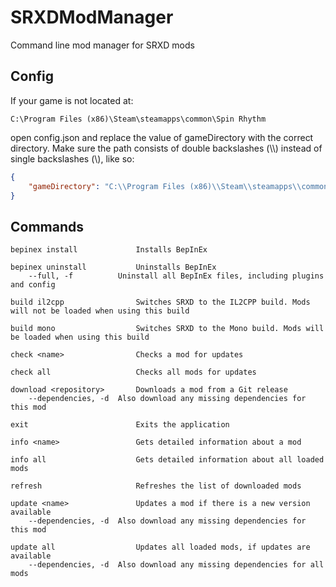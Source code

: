 # SRXDModManager
Command line mod manager for SRXD mods

## Config
If your game is not located at:
```
C:\Program Files (x86)\Steam\steamapps\common\Spin Rhythm
```
open config.json and replace the value of gameDirectory with the correct directory. Make sure the path consists of double backslashes (\\\\) instead of single backslashes (\\), like so:
```.json
{
	"gameDirectory": "C:\\Program Files (x86)\\Steam\\steamapps\\common\\Spin Rhythm"
}
```

## Commands

```
bepinex install        		Installs BepInEx

bepinex uninstall      		Uninstalls BepInEx
	--full, -f     		Uninstall all BepInEx files, including plugins and config

build il2cpp           		Switches SRXD to the IL2CPP build. Mods will not be loaded when using this build

build mono             		Switches SRXD to the Mono build. Mods will be loaded when using this build

check <name>           		Checks a mod for updates

check all              		Checks all mods for updates

download <repository>  		Downloads a mod from a Git release
	--dependencies, -d	Also download any missing dependencies for this mod

exit                   		Exits the application

info <name>            		Gets detailed information about a mod

info all               		Gets detailed information about all loaded mods

refresh                		Refreshes the list of downloaded mods

update <name>          		Updates a mod if there is a new version available
	--dependencies, -d	Also download any missing dependencies for this mod

update all             		Updates all loaded mods, if updates are available
	--dependencies, -d	Also download any missing dependencies for all mods
```
